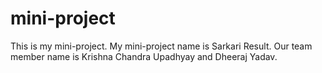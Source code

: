# mini-project
This is my mini-project. My mini-project name is Sarkari Result. Our team member name is Krishna Chandra Upadhyay and Dheeraj Yadav.
